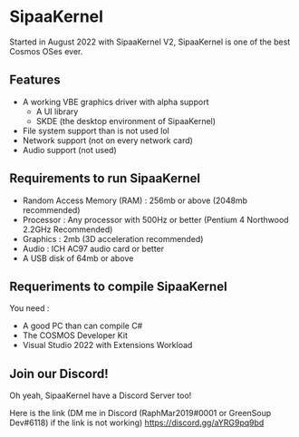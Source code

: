 # SipaaKernel

Started in August 2022 with SipaaKernel V2, SipaaKernel is one of the best Cosmos OSes ever.

## Features

* A working VBE graphics driver with alpha support
    - A UI library
    - SKDE (the desktop environment of SipaaKernel)
* File system support than is not used lol
* Network support (not on every network card)
* Audio support (not used)

## Requirements to run SipaaKernel

* Random Access Memory (RAM) : 256mb or above (2048mb recommended)
* Processor : Any processor with 500Hz or better (Pentium 4 Northwood 2.2GHz Recommended)
* Graphics : 2mb (3D acceleration recommended)
* Audio : ICH AC97 audio card or better
* A USB disk of 64mb or above

## Requeriments to compile SipaaKernel

You need :

* A good PC than can compile C#
* The COSMOS Developer Kit 
* Visual Studio 2022 with Extensions Workload

## Join our Discord!
Oh yeah, SipaaKernel have a Discord Server too!

Here is the link (DM me in Discord (RaphMar2019#0001 or GreenSoup Dev#6118) if the link is not working)
https://discord.gg/aYRG9pq9bd
